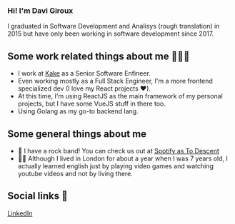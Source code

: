 ### Hi! I'm Davi Giroux
I graduated in Software Development and Analisys (rough translation) in 2015 but have only been working in software development since 2017.

## Some work related things about me 👨🏻‍💻
- I work at [Kake](https://kake.com/) as a Senior Software Enfineer.
- Even working mostly as a Full Stack Engineer, I'm a more frontend specialized dev (I love my React projects ❤).
- At this time, I'm using ReactJS as the main framework of my personal projects, but I have some VueJS stuff in there too.
- Using Golang as my go-to backend lang.

## Some general things about me 
- 🎸  I have a rock band! You can check us out at [Spotify as To Descent](https://open.spotify.com/artist/2kL0OVamLZTRvscqmBuPSC)
- 💂‍♂️  Although I lived in London for about a year when I was 7 years old, I actually learned english just by playing video games and watching youtube videos and not by living there.

## Social links 🔗
[LinkedIn](https://www.linkedin.com/in/davi-alvarenga-028614119/?locale=en_US)
